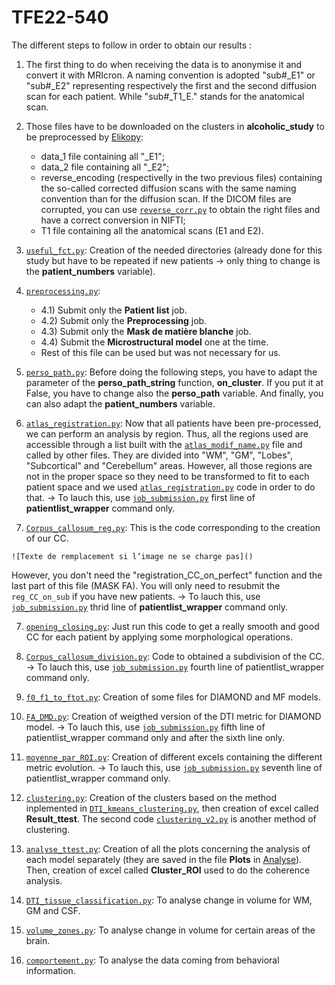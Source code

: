 # TFE22-540
The different steps to follow in order to obtain our results : 
  
  1) The first thing to do when receiving the data is to anonymise it and convert it with MRIcron. A naming convention is adopted "sub#_E1" or "sub#_E2" representing respectively the first and the second diffusion scan for each patient. While "sub#_T1_E." stands for the anatomical scan. 
  
  2) Those files have to be downloaded on the clusters in **alcoholic_study** to be preprocessed by [Elikopy](https://elikopy.readthedocs.io/en/latest/): 
      - data_1 file containing all "_E1";
      - data_2 file containing all "_E2";
      - reverse_encoding (respectivelly in the two previous files) containing the so-called corrected diffusion scans with the same naming convention than for the diffusion scan. If the DICOM files are corrupted, you can use [`reverse_corr.py`]() to obtain the right files and have a correct conversion in NIFTI;
      - T1 file containing all the anatomical scans (E1 and E2).
  
  3) [`useful_fct.py`](https://github.com/PiLAB-Medical-Imaging/TFE22-540_Alcohol/blob/main/Codes/useful_fct.py): Creation of the needed directories (already done for this study but have to be repeated if new patients → only thing to change is the **patient_numbers** variable).
  
  4) [`preprocessing.py`](https://github.com/PiLAB-Medical-Imaging/TFE22-540_Alcohol/blob/main/Codes/preprocessing.py): 
      - 4.1) Submit only the **Patient list** job.
      - 4.2) Submit only the **Preprocessing** job. 
      - 4.3) Submit only the **Mask de matière blanche** job.
      - 4.4) Submit the **Microstructural model** one at the time. 
      - Rest of this file can be used but was not necessary for us. 

  5) [`perso_path.py`](https://github.com/PiLAB-Medical-Imaging/TFE22-540_Alcohol/blob/main/Codes/perso_path.py): Before doing the following steps, you have to adapt the parameter of the **perso_path_string** function, **on_cluster**. If you put it at False, you have to change also the **perso_path** variable. And finally, you can also adapt the **patient_numbers** variable.
  
  6) [`atlas_registration.py`](https://github.com/PiLAB-Medical-Imaging/TFE22-540_Alcohol/blob/main/Codes/atlas_registration.py): Now that all patients have been pre-processed, we can perform an analysis by region. Thus, all the regions used are accessible through a list built with the [`atlas_modif_name.py`](https://github.com/PiLAB-Medical-Imaging/TFE22-540_Alcohol/blob/main/Codes/atlas_modif_name.py) file and called by other files. They are divided into "WM", "GM", "Lobes", "Subcortical" and "Cerebellum" areas. However, all those regions are not in the proper space so they need to be transformed to fit to each patient space and we used [`atlas_registration.py`](https://github.com/PiLAB-Medical-Imaging/TFE22-540_Alcohol/blob/main/Codes/atlas_registration.py) code in order to do that.
→ To lauch this, use [`job_submission.py`](https://github.com/PiLAB-Medical-Imaging/TFE22-540_Alcohol/blob/main/Codes/job_submission.py) first line of **patientlist_wrapper** command only. 
  
  6) [`Corpus_callosum_reg.py`](https://github.com/PiLAB-Medical-Imaging/TFE22-540_Alcohol/blob/main/Codes/Corpus_callosum_reg.py): This is the code corresponding to the creation of our CC. 


	![Texte de remplacement si l’image ne se charge pas]()


However, you don't need the "registration_CC_on_perfect" function and the last part of this file (MASK FA). You will only need to resubmit the `reg_CC_on_sub` if you have new patients. 
→ To lauch this, use [`job_submission.py`](https://github.com/PiLAB-Medical-Imaging/TFE22-540_Alcohol/blob/main/Codes/job_submission.py) thrid line of **patientlist_wrapper** command only. 
  
  7) [`opening_closing.py`](https://github.com/PiLAB-Medical-Imaging/TFE22-540_Alcohol/blob/main/Codes/opening_closing.py): Just run this code to get a really smooth and good CC for each patient by applying some morphological operations.
  
  8) [`Corpus_callosum_division.py`](https://github.com/PiLAB-Medical-Imaging/TFE22-540_Alcohol/blob/main/Codes/Corpus_callosum_division.py): Code to obtained a subdivision of the CC.
  → To lauch this, use [`job_submission.py`](https://github.com/PiLAB-Medical-Imaging/TFE22-540_Alcohol/blob/main/Codes/job_submission.py) fourth line of patientlist_wrapper command only. 
  
  9) [`f0_f1_to_ftot.py`](https://github.com/PiLAB-Medical-Imaging/TFE22-540_Alcohol/blob/main/Codes/f0_f1_to_ftot.py): Creation of some files for DIAMOND and MF models.
  
  10) [`FA_DMD.py`](https://github.com/PiLAB-Medical-Imaging/TFE22-540_Alcohol/blob/main/Codes/FA_DMD.py): Creation of weigthed version of the DTI metric for DIAMOND model.
  → To lauch this, use [`job_submission.py`](https://github.com/PiLAB-Medical-Imaging/TFE22-540_Alcohol/blob/main/Codes/job_submission.py) fifth line of patientlist_wrapper command only and after the sixth line only.
  
  11) [`moyenne_par_ROI.py`](https://github.com/PiLAB-Medical-Imaging/TFE22-540_Alcohol/blob/main/Codes/moyenne_ROI_v2.py): Creation of different excels containing the different metric evolution.
  → To lauch this, use [`job_submission.py`](https://github.com/PiLAB-Medical-Imaging/TFE22-540_Alcohol/blob/main/Codes/job_submission.py) seventh line of patientlist_wrapper command only.
  
  12) [`clustering.py`](https://github.com/PiLAB-Medical-Imaging/TFE22-540_Alcohol/blob/main/Codes/clustering.py): Creation of the clusters based on the method inplemented in [`DTI_kmeans_clustering.py`](https://github.com/PiLAB-Medical-Imaging/TFE22-540_Alcohol/blob/main/Codes/DTI_kmeans_clustering.py), then creation of excel called **Result_ttest**. The second code [`clustering_v2.py`](https://github.com/PiLAB-Medical-Imaging/TFE22-540_Alcohol/blob/main/Codes/clustering_v2.py) is another method of clustering.
  
  13) [`analyse_ttest.py`](https://github.com/PiLAB-Medical-Imaging/TFE22-540_Alcohol/blob/main/Codes/analyse_ttest.py): Creation of all the plots concerning the analysis of each model separately (they are saved in the file **Plots** in [Analyse](https://github.com/PiLAB-Medical-Imaging/TFE22-540_Alcohol/tree/main/Analyse)). Then, creation of excel called **Cluster_ROI** used to do the coherence analysis.
  
  14) [`DTI_tissue_classification.py`](https://github.com/PiLAB-Medical-Imaging/TFE22-540_Alcohol/blob/main/Codes/DTI_tissue_classification.py): To analyse change in volume for WM, GM and CSF. 
  
  15) [`volume_zones.py`](https://github.com/PiLAB-Medical-Imaging/TFE22-540_Alcohol/blob/main/Codes/volumes_zones.py): To analyse change in volume for certain areas of the brain. 
  
  16) [`comportement.py`](https://github.com/PiLAB-Medical-Imaging/TFE22-540_Alcohol/blob/main/Codes/comportement.py): To analyse the data coming from behavioral information. 

